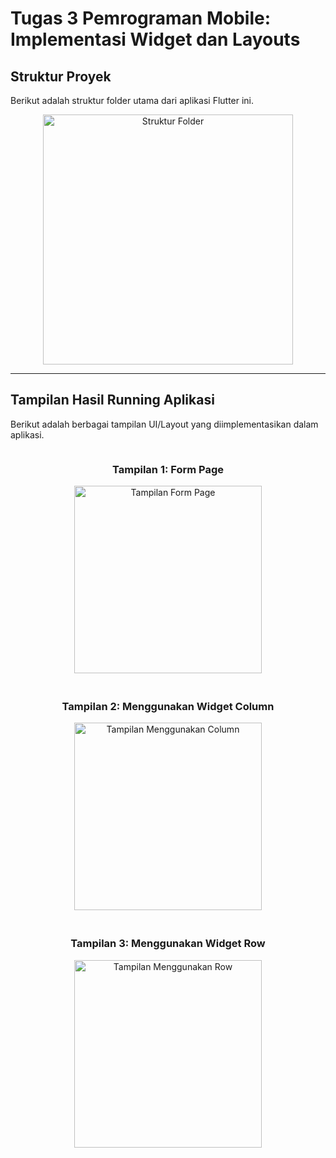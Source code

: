 # Tugas 3 Pemrograman Mobile: Implementasi Widget dan Layouts

## Struktur Proyek

Berikut adalah struktur folder utama dari aplikasi Flutter ini.

<div style="text-align: center;">
  <img src="https://github.com/user-attachments/assets/50bf1c44-15e6-4c1a-a9fc-891280e59dec" alt="Struktur Folder" width="400" />
</div>

---

## Tampilan Hasil Running Aplikasi

Berikut adalah berbagai tampilan UI/Layout yang diimplementasikan dalam aplikasi.

<div style="display: flex; flex-wrap: wrap; justify-content: center; gap: 20px;">
  <div style="text-align: center; flex: 1 1 45%;">
    <h3>Tampilan 1: Form Page</h3>
    <img src="https://github.com/user-attachments/assets/a3b69a58-7277-4fe1-9b6e-a061b57fa7d6" alt="Tampilan Form Page" width="300" />
  </div>
  <div style="text-align: center; flex: 1 1 45%;">
    <h3>Tampilan 2: Menggunakan Widget Column</h3>
    <img src="https://github.com/user-attachments/assets/a9bfad3a-19f4-4639-b581-5d04903fae6e" alt="Tampilan Menggunakan Column" width="300" />
  </div>
  <div style="text-align: center; flex: 1 1 45%;">
    <h3>Tampilan 3: Menggunakan Widget Row</h3>
    <img src="https://github.com/user-attachments/assets/026462d9-c71c-450d-a5b7-08b83d5c682b" alt="Tampilan Menggunakan Row" width="300" />
  </div>
</div>
